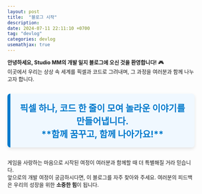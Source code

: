 ```yaml
---
layout: post
title:  "블로그 시작"
description: 
date: 2024-07-11 22:11:10 +0700
tag: "devlog"
categories: devlog
usemathjax: true
---
```


<style>
  .highlight-quote {
    font-size: 1.5rem;
    font-weight: bold;
    text-align: center;
    color: #007acc;
    padding: 20px;
    margin: 30px 0;
    background-color: #f0f8ff;
    border-left: 8px solid #007acc;
    border-radius: 8px;
    box-shadow: 0 4px 8px rgba(0, 0, 0, 0.1);
  }
</style>

**안녕하세요, Studio MM의 개발 일지 블로그에 오신 것을 환영합니다!** 🎮  
이곳에서 우리는 상상 속 세계를 픽셀과 코드로 그려내며, 그 과정을 여러분과 함께 나누고자 합니다.

<div class="highlight-quote">
  픽셀 하나, 코드 한 줄이 모여 놀라운 이야기를 만들어냅니다. <br>  
  **함께 꿈꾸고, 함께 나아가요!**
</div>

게임을 사랑하는 마음으로 시작된 여정이 여러분과 함께할 때 더 특별해질 거라 믿습니다.  
앞으로의 개발 여정이 궁금하시다면, 이 블로그를 자주 찾아와 주세요. 여러분의 피드백은 우리의 성장을 위한 **소중한 힘**이 됩니다.